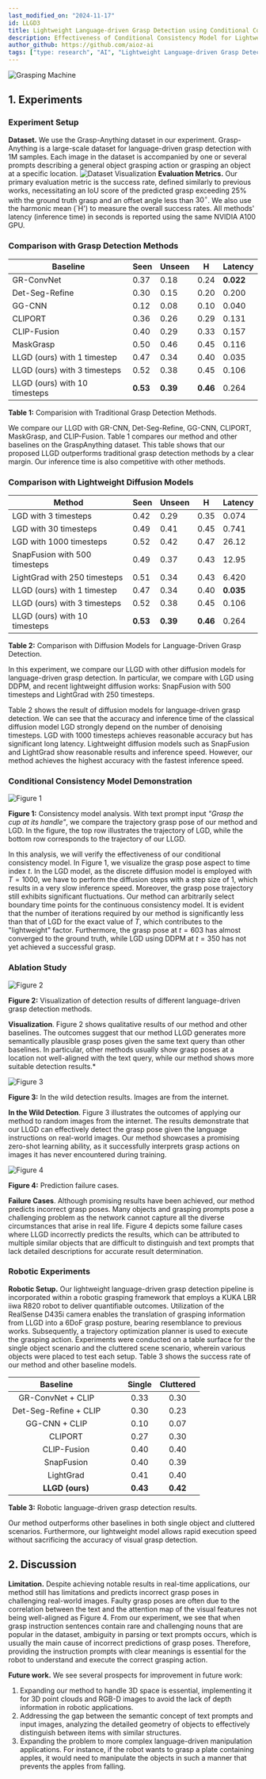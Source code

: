 ```yaml
---
last_modified_on: "2024-11-17"
id: LLGD3
title: Lightweight Language-driven Grasp Detection using Conditional Consistency Model (Part 3)
description: Effectiveness of Conditional Consistency Model for Lightweight Language-driven Grasp Detection.
author_github: https://github.com/aioz-ai
tags: ["type: research", "AI", "Lightweight Language-driven Grasp Detection"]
---
```


![Grasping Machine](https://vision.aioz.io/f/da4aea7928654e028b39/?dl=1)
## 1. Experiments

### Experiment Setup

**Dataset.** We use the Grasp-Anything dataset in our experiment. Grasp-Anything is a large-scale dataset for language-driven grasp detection with 1M samples. Each image in the dataset is accompanied by one or several prompts describing a general object grasping action or grasping an object at a specific location.
![Dataset Visualization](https://vision.aioz.io/f/c6984c06e1504703b8ce/?dl=1)
**Evaluation Metrics.** Our primary evaluation metric is the success rate, defined similarly to previous works, necessitating an IoU score of the predicted grasp exceeding 25% with the ground truth grasp and an offset angle less than $30^\circ$. We also use the harmonic mean (`H') to measure the overall success rates. All methods' latency (inference time) in seconds is reported using the same NVIDIA A100 GPU.

### Comparison with Grasp Detection Methods

| Baseline                   | Seen | Unseen | H   | Latency |
|----------------------------|------|--------|-----|---------|
| GR-ConvNet                 | 0.37 | 0.18   | 0.24| **0.022** |
| Det-Seg-Refine             | 0.30 | 0.15   | 0.20| 0.200   |
| GG-CNN                     | 0.12 | 0.08   | 0.10| 0.040   |
| CLIPORT                    | 0.36 | 0.26   | 0.29| 0.131   |
| CLIP-Fusion                | 0.40 | 0.29   | 0.33| 0.157   |
| MaskGrasp                  | 0.50 | 0.46   | 0.45| 0.116   |
| LLGD (ours) with 1 timestep| 0.47 | 0.34   | 0.40| 0.035   |
| LLGD (ours) with 3 timesteps| 0.52 | 0.38   | 0.45| 0.106   |
| LLGD (ours) with 10 timesteps| **0.53** | **0.39** | **0.46** | 0.264 |

**Table 1:** Comparision with Traditional Grasp Detection Methods.

We compare our LLGD with GR-CNN, Det-Seg-Refine, GG-CNN, CLIPORT, MaskGrasp, and CLIP-Fusion. Table 1 compares our method and other baselines on the GraspAnything dataset. This table shows that our proposed LLGD outperforms traditional grasp detection methods by a clear margin. Our inference time is also competitive with other methods.

### Comparison with Lightweight Diffusion Models

| Method                                               | Seen | Unseen | H   | Latency |
|------------------------------------------------------|------|--------|-----|---------|
| LGD with 3 timesteps                                 | 0.42 | 0.29   | 0.35| 0.074   |
| LGD with 30 timesteps                                | 0.49 | 0.41   | 0.45| 0.741   |
| LGD with 1000 timesteps                              | 0.52 | 0.42   | 0.47| 26.12   |
| SnapFusion with 500 timesteps                        | 0.49 | 0.37   | 0.43| 12.95   |
| LightGrad with 250 timesteps                         | 0.51 | 0.34   | 0.43| 6.420   |
| LLGD (ours) with 1 timestep                          | 0.47 | 0.34   | 0.40| **0.035** |
| LLGD (ours) with 3 timesteps                         | 0.52 | 0.38   | 0.45| 0.106   |
| LLGD (ours) with 10 timesteps                        | **0.53** | **0.39** | **0.46** | 0.264   |

**Table 2:** Comparison with Diffusion Models for Language-Driven Grasp Detection.

In this experiment, we compare our LLGD with other diffusion models for language-driven grasp detection. In particular, we compare with LGD using DDPM, and recent lightweight diffusion works: SnapFusion with 500 timesteps and LightGrad with 250 timesteps.

Table 2 shows the result of diffusion models for language-driven grasp detection. We can see that the accuracy and inference time of the classical diffusion model LGD strongly depend on the number of denoising timesteps. LGD with 1000 timesteps achieves reasonable accuracy but has significant long latency. Lightweight diffusion models such as SnapFusion and LightGrad show reasonable results and inference speed. However, our method achieves the highest accuracy with the fastest inference speed.

### Conditional Consistency Model Demonstration

![Figure 1](https://vision.aioz.io/thumbnail/d204c8cb521f473f895f/1024/consistency_analysis-1.png)

**Figure 1:** Consistency model analysis. With text prompt input *"Grasp the cup at its handle"*, we compare the trajectory grasp pose of our method and LGD. In the figure, the top row illustrates the trajectory of LGD, while the bottom row corresponds to the trajectory of our LLGD.

In this analysis, we will verify the effectiveness of our conditional consistency model. In Figure 1, we visualize the grasp pose aspect to time index $t$. In the LGD model, as the discrete diffusion model is employed with $T=1000$, we have to perform the diffusion steps with a step size of 1, which results in a very slow inference speed. Moreover, the grasp pose trajectory still exhibits significant fluctuations. Our method can arbitrarily select boundary time points for the continuous consistency model. It is evident that the number of iterations required by our method is significantly less than that of LGD for the exact value of $T$, which contributes to the "lightweight" factor. Furthermore, the grasp pose at $t=603$ has almost converged to the ground truth, while LGD using DDPM at $t=350$ has not yet achieved a successful grasp.

### Ablation Study

![Figure 2](https://vision.aioz.io/thumbnail/67a0f267c730459d9405/1024/visualize_method-1.png)

**Figure 2:** Visualization of detection results of different language-driven grasp detection methods.

**Visualization**. Figure 2 shows qualitative results of our method and other baselines. The outcomes suggest that our method LLGD generates more semantically plausible grasp poses given the same text query than other baselines. In particular, other methods usually show grasp poses at a location not well-aligned with the text query, while our method shows more suitable detection results.*

![Figure 3](https://vision.aioz.io/thumbnail/772a526f0957445cb2e5/1024/in_the_wild_detection-1.png)

**Figure 3:** In the wild detection results. Images are from the internet.

**In the Wild Detection**. Figure 3 illustrates the outcomes of applying our method to random images from the internet. The results demonstrate that our LLGD can effectively detect the grasp pose given the language instructions on real-world images. Our method showcases a promising zero-shot learning ability, as it successfully interprets grasp actions on images it has never encountered during training.

![Figure 4](https://vision.aioz.io/thumbnail/950b69af681545b4b5c9/1024/failure_cases-1.png)

**Figure 4:** Prediction failure cases.

**Failure Cases**. Although promising results have been achieved, our method predicts incorrect grasp poses. Many objects and grasping prompts pose a challenging problem as the network cannot capture all the diverse circumstances that arise in real life. Figure 4 depicts some failure cases where LLGD incorrectly predicts the results, which can be attributed to multiple similar objects that are difficult to distinguish and text prompts that lack detailed descriptions for accurate result determination.

### Robotic Experiments

**Robotic Setup.** Our lightweight language-driven grasp detection pipeline is incorporated within a robotic grasping framework that employs a KUKA LBR iiwa R820 robot to deliver quantifiable outcomes. Utilization of the RealSense D435i camera enables the translation of grasping information from LLGD into a 6DoF grasp posture, bearing resemblance to previous works. Subsequently, a trajectory optimization planner is used to execute the grasping action. Experiments were conducted on a table surface for the single object scenario and the cluttered scene scenario, wherein various objects were placed to test each setup. Table 3 shows the success rate of our method and other baseline models.

| Baseline &nbsp;&nbsp;&nbsp;&nbsp;&nbsp;&nbsp;&nbsp;&nbsp; | Single | Cluttered |
|:---------------------------------------------:|:------:|:---------:|
| GR-ConvNet + CLIP &nbsp;&nbsp;&nbsp;&nbsp;&nbsp;&nbsp;&nbsp;&nbsp; | 0.33 | 0.30 |
| Det-Seg-Refine + CLIP &nbsp;&nbsp;&nbsp;&nbsp;&nbsp;&nbsp;&nbsp;&nbsp; | 0.30 | 0.23 |
| GG-CNN + CLIP &nbsp;&nbsp;&nbsp;&nbsp;&nbsp;&nbsp;&nbsp;&nbsp; | 0.10 | 0.07 |
| CLIPORT | 0.27 | 0.30 |
| CLIP-Fusion | 0.40 | 0.40 |
| SnapFusion | 0.40 | 0.39 |
| LightGrad | 0.41 | 0.40 |
| **LLGD (ours)** | **0.43** | **0.42** |

**Table 3:** Robotic language-driven grasp detection results.

Our method outperforms other baselines in both single object and cluttered scenarios. Furthermore, our lightweight model allows rapid execution speed without sacrificing the accuracy of visual grasp detection.

## 2. Discussion

**Limitation.** Despite achieving notable results in real-time applications, our method still has limitations and predicts incorrect grasp poses in challenging real-world images. Faulty grasp poses are often due to the correlation between the text and the attention map of the visual features not being well-aligned as Figure 4. From our experiment, we see that when grasp instruction sentences contain rare and challenging nouns that are popular in the dataset, ambiguity in parsing or text prompts occurs, which is usually the main cause of incorrect predictions of grasp poses. Therefore, providing the instruction prompts with clear meanings is essential for the robot to understand and execute the correct grasping action.

**Future work.** We see several prospects for improvement in future work: 
1. Expanding our method to handle 3D space is essential, implementing it for 3D point clouds and RGB-D images to avoid the lack of depth information in robotic applications.
2. Addressing the gap between the semantic concept of text prompts and input images, analyzing the detailed geometry of objects to effectively distinguish between items with similar structures.
3. Expanding the problem to more complex language-driven manipulation applications. For instance, if the robot wants to grasp a plate containing apples, it would need to manipulate the objects in such a manner that prevents the apples from falling.
